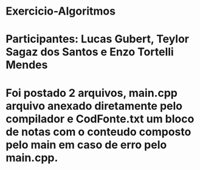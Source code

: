 # Exercicio-Algoritmos
# Participantes: Lucas Gubert, Teylor Sagaz dos Santos e Enzo Tortelli Mendes 
# Foi postado 2 arquivos, main.cpp arquivo anexado diretamente pelo compilador e CodFonte.txt um bloco de notas com o conteudo composto pelo main em caso de erro pelo main.cpp.
